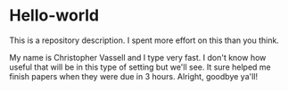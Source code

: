 # Hello-world
This is a repository description.  I spent more effort on this than you think.

My name is Christopher Vassell and I type very fast.  I don't know how useful that will be in this type of setting but we'll see.  It sure helped me finish papers when they were due in 3 hours. Alright, goodbye ya'll!
